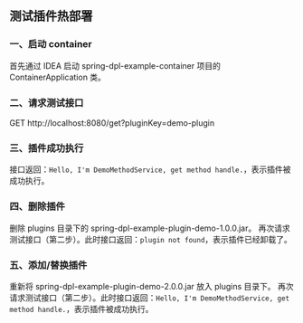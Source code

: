 ## 测试插件热部署

### 一、启动 container
首先通过 IDEA 启动 spring-dpl-example-container 项目的 ContainerApplication 类。

### 二、请求测试接口
GET http://localhost:8080/get?pluginKey=demo-plugin

### 三、插件成功执行
接口返回：`Hello, I'm DemoMethodService, get method handle.`，表示插件被成功执行。

### 四、删除插件
删除 plugins 目录下的 spring-dpl-example-plugin-demo-1.0.0.jar。
再次请求测试接口（第二步）。此时接口返回：`plugin not found`，表示插件已经卸载了。

### 五、添加/替换插件
重新将 spring-dpl-example-plugin-demo-2.0.0.jar 放入 plugins 目录下。
再次请求测试接口（第二步）。此时接口返回：`Hello, I'm DemoMethodService, get method handle.`，表示插件被成功执行。